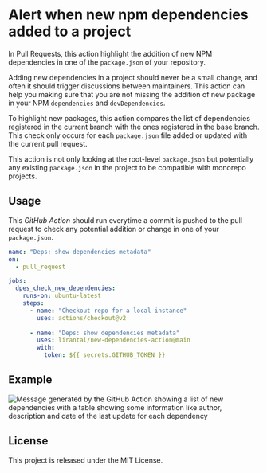 # Alert when new npm dependencies added to a project

In Pull Requests, this action highlight the addition of new NPM dependencies in
one of the `package.json` of your repository.

Adding new dependencies in a project should never be a small change, and often
it should trigger discussions between maintainers. This action can help you
making sure that you are not missing the addition of new package in your NPM
`dependencies` and `devDependencies`.

To highlight new packages, this action compares the list of dependencies 
registered in the current branch with the ones registered in the base branch.
This check only occurs for each `package.json` file added or updated with the
current pull request.

This action is not only looking at the root-level `package.json` but potentially
any existing `package.json` in the project to be compatible with monorepo 
projects.

## Usage

This _GitHub Action_ should run everytime a commit is pushed to the pull request
to check any potential addition or change in one of your `package.json`.

```yml
name: "Deps: show dependencies metadata"
on:
  - pull_request

jobs:
  dpes_check_new_dependencies:
    runs-on: ubuntu-latest
    steps:
      - name: "Checkout repo for a local instance"
        uses: actions/checkout@v2
        
      - name: "Deps: show dependencies metadata"
        uses: lirantal/new-dependencies-action@main
        with:
          token: ${{ secrets.GITHUB_TOKEN }}

```

## Example

![Message generated by the GitHub Action showing a list of new dependencies with a table showing some information like author, description and date of the last update for each dependency](https://raw.githubusercontent.com/hiwelo/new-dependencies-action/stable/docs/images/message.png)

## License

This project is released under the MIT License.
